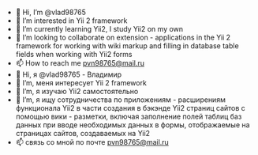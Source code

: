 - 👋 Hi, I’m @vlad98765
- 👀 I’m interested in Yii 2 framework
- 🌱 I’m currently learning Yii2,  I study Yii2 on my own
- 💞️ I’m looking to collaborate on extension - applications in the Yii 2 framework for working with wiki markup and filling in database table fields when working with Yii2 forms
- 📫 How to reach me pvn98765@mail.ru
- 👋 Hi, я @vlad98765 - Владимир
- 👀 I’m, меня интересует Yii 2 framework
- 🌱 I’m, я изучаю Yii2 самостоятельно
- 💞️ I’m, я ищу сотрудничества по приложениям - расширениям функционала Yii2 в части создания в бэкэнде Yii2 страниц сайтов с помощью вики - разметки, включая заполнение полей таблиц баз данных при вводе необходимых данных в формы, отображаемые на страницах сайтов, создаваемых на Yii2 
- 📫 связь со мной по почте pvn98765@mail.ru



<!---
vlad98765/vlad98765 is a ✨ special ✨ repository because its `README.md` (this file) appears on your GitHub profile.
You can click the Preview link to take a look at your changes.
--->
